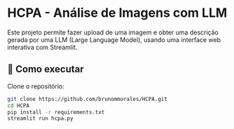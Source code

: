 # HCPA - Análise de Imagens com LLM

Este projeto permite fazer upload de uma imagem e obter uma descrição gerada por uma LLM (Large Language Model), usando uma interface web interativa com Streamlit.

## 🔧 Como executar

Clone o repositório:
```bash
git clone https://github.com/brunommorales/HCPA.git
cd HCPA
pip install -r requirements.txt
streamlit run hcpa.py

